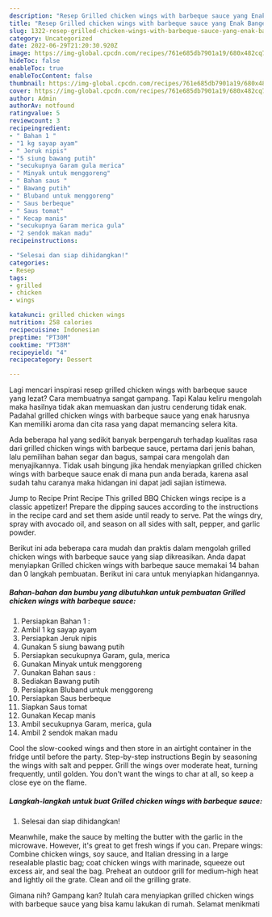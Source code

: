 ```yaml
---
description: "Resep Grilled chicken wings with barbeque sauce yang Enak Banget"
title: "Resep Grilled chicken wings with barbeque sauce yang Enak Banget"
slug: 1322-resep-grilled-chicken-wings-with-barbeque-sauce-yang-enak-banget
category: Uncategorized
date: 2022-06-29T21:20:30.920Z
image: https://img-global.cpcdn.com/recipes/761e685db7901a19/680x482cq70/grilled-chicken-wings-with-barbeque-sauce-foto-resep-utama.jpg
hideToc: false
enableToc: true
enableTocContent: false
thumbnail: https://img-global.cpcdn.com/recipes/761e685db7901a19/680x482cq70/grilled-chicken-wings-with-barbeque-sauce-foto-resep-utama.jpg
cover: https://img-global.cpcdn.com/recipes/761e685db7901a19/680x482cq70/grilled-chicken-wings-with-barbeque-sauce-foto-resep-utama.jpg
author: Admin
authorAv: notfound
ratingvalue: 5
reviewcount: 3
recipeingredient:
- " Bahan 1 "
- "1 kg sayap ayam"
- " Jeruk nipis"
- "5 siung bawang putih"
- "secukupnya Garam gula merica"
- " Minyak untuk menggoreng"
- " Bahan saus "
- " Bawang putih"
- " Bluband untuk menggoreng"
- " Saus berbeque"
- " Saus tomat"
- " Kecap manis"
- "secukupnya Garam merica gula"
- "2 sendok makan madu"
recipeinstructions:

- "Selesai dan siap dihidangkan!"
categories:
- Resep
tags:
- grilled
- chicken
- wings

katakunci: grilled chicken wings 
nutrition: 258 calories
recipecuisine: Indonesian
preptime: "PT30M"
cooktime: "PT38M"
recipeyield: "4"
recipecategory: Dessert

---
```



Lagi mencari inspirasi resep grilled chicken wings with barbeque sauce yang lezat? Cara membuatnya sangat gampang. Tapi Kalau keliru mengolah maka hasilnya tidak akan memuaskan dan justru cenderung tidak enak. Padahal grilled chicken wings with barbeque sauce yang enak harusnya Kan memiliki aroma dan cita rasa yang dapat memancing selera kita.


Ada beberapa hal yang sedikit banyak berpengaruh terhadap kualitas rasa dari grilled chicken wings with barbeque sauce, pertama dari jenis bahan, lalu pemilihan bahan segar dan bagus, sampai cara mengolah dan menyajikannya. Tidak usah bingung jika hendak menyiapkan grilled chicken wings with barbeque sauce enak di mana pun anda berada, karena asal sudah tahu caranya maka hidangan ini dapat jadi sajian istimewa.

Jump to Recipe Print Recipe This grilled BBQ Chicken wings recipe is a classic appetizer! Prepare the dipping sauces according to the instructions in the recipe card and set them aside until ready to serve. Pat the wings dry, spray with avocado oil, and season on all sides with salt, pepper, and garlic powder.


Berikut ini ada beberapa cara mudah dan praktis dalam mengolah grilled chicken wings with barbeque sauce yang siap dikreasikan. Anda dapat menyiapkan Grilled chicken wings with barbeque sauce memakai 14 bahan dan 0 langkah pembuatan. Berikut ini cara untuk menyiapkan hidangannya.

<!--inarticleads1-->

##### Bahan-bahan dan bumbu yang dibutuhkan untuk pembuatan Grilled chicken wings with barbeque sauce:

1. Persiapkan  Bahan 1 :
1. Ambil 1 kg sayap ayam
1. Persiapkan  Jeruk nipis
1. Gunakan 5 siung bawang putih
1. Persiapkan secukupnya Garam, gula, merica
1. Gunakan  Minyak untuk menggoreng
1. Gunakan  Bahan saus :
1. Sediakan  Bawang putih
1. Persiapkan  Bluband untuk menggoreng
1. Persiapkan  Saus berbeque
1. Siapkan  Saus tomat
1. Gunakan  Kecap manis
1. Ambil secukupnya Garam, merica, gula
1. Ambil 2 sendok makan madu


Cool the slow-cooked wings and then store in an airtight container in the fridge until before the party. Step-by-step instructions Begin by seasoning the wings with salt and pepper. Grill the wings over moderate heat, turning frequently, until golden. You don&#39;t want the wings to char at all, so keep a close eye on the flame. 

<!--inarticleads2-->

##### Langkah-langkah untuk buat Grilled chicken wings with barbeque sauce:


1. Selesai dan siap dihidangkan!

Meanwhile, make the sauce by melting the butter with the garlic in the microwave. However, it&#39;s great to get fresh wings if you can. Prepare wings: Combine chicken wings, soy sauce, and Italian dressing in a large resealable plastic bag; coat chicken wings with marinade, squeeze out excess air, and seal the bag. Preheat an outdoor grill for medium-high heat and lightly oil the grate. Clean and oil the grilling grate. 

Gimana nih? Gampang kan? Itulah cara menyiapkan grilled chicken wings with barbeque sauce yang bisa kamu lakukan di rumah. Selamat menikmati
